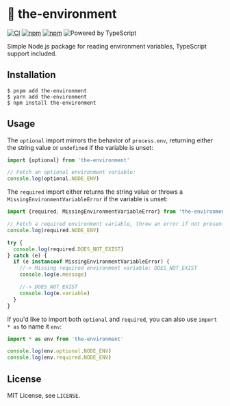 # 🌱 the-environment

[![CI](https://github.com/jacobwgillespie/the-environment/actions/workflows/ci.yml/badge.svg)](https://github.com/jacobwgillespie/the-environment/actions/workflows/ci.yml)
[![npm](https://img.shields.io/npm/dm/the-environment.svg)](https://www.npmjs.com/package/the-environment)
[![npm](https://img.shields.io/npm/v/the-environment.svg)](https://www.npmjs.com/package/the-environment)
![Powered by TypeScript](https://img.shields.io/badge/powered%20by-typescript-blue.svg)

Simple Node.js package for reading environment variables, TypeScript support included.

## Installation

```
$ pnpm add the-environment
$ yarn add the-environment
$ npm install the-environment
```

## Usage

The `optional` import mirrors the behavior of `process.env`, returning either the string value or `undefined` if the variable is unset:

```typescript
import {optional} from 'the-environment'

// Fetch an optional environment variable:
console.log(optional.NODE_ENV)
```

The `required` import either returns the string value or throws a `MissingEnvironmentVariableError` if the variable is unset:

```typescript
import {required, MissingEnvironmentVariableError} from 'the-environment'

// Fetch a required environment variable, throw an error if not present:
console.log(required.NODE_ENV)

try {
  console.log(required.DOES_NOT_EXIST)
} catch (e) {
  if (e instanceof MissingEnvironmentVariableError) {
    //-> Missing required environment variable: DOES_NOT_EXIST
    console.log(e.message)

    //-> DOES_NOT_EXIST
    console.log(e.variable)
  }
}
```

If you'd like to import both `optional` and `required`, you can also use `import * as` to name it `env`:

```typescript
import * as env from 'the-environment'

console.log(env.optional.NODE_ENV)
console.log(env.required.NODE_ENV)
```

## License

MIT License, see `LICENSE`.
